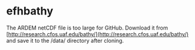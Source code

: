 # efhbathy


The ARDEM netCDF file is too large for GitHub. Download it from [http://research.cfos.uaf.edu/bathy/](http://research.cfos.uaf.edu/bathy/) and save it to the /data/ directory after cloning.
